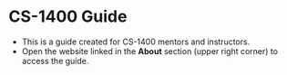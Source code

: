 # CS-1400 Guide
- This is a guide created for CS-1400 mentors and instructors.
- Open the website linked in the **About** section (upper right corner) to access the guide.

